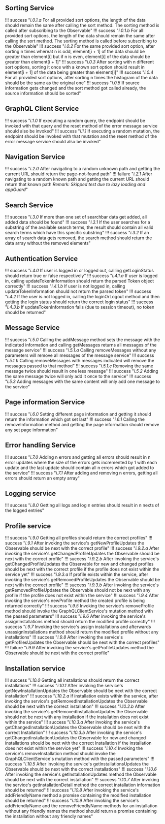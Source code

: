 ## Sorting Service

!!! success "_i.0.1.a_ For all provided sort options, the length of the data should remain the same after calling the sort method. The sorting method is called after subscribing to the Observable"
!!! success "_i.0.1.b_ For all provided sort options, the length of the data should remain the same after calling the sort method. The sorting method is called before subscribing to the Observable"
!!! success "_i.0.2_ For the same provided sort option, after sorting n times whereat n is odd, element[i + 1] of the data should be greater than element[i] but if n is even, element[i] of the data should be greater than element[i + 1]"
!!! success "_i.0.3_ After sorting with n different sort options, sorting it once with a known sort option should result in element[i + 1] of the data being greater than element[i]"
!!! success "_i.0.4_ For all provided sort options, after sorting n times the histogram of the data should be the same as the original one"
!!! success "_i.0.5_ If source information gets changed and the sort method got called already, the source information should be sorted"

## GraphQL Client Service

!!! success "_i.1.0_ If executing a random query, the endpoint should be invoked with that query and the reset method of the error message service should also be invoked"
!!! success "_i.1.1_ If executing a random mutation, the endpoint should be invoked with that mutation and the reset method of the error message service should also be invoked"

## Navigation Service

!!! success "_i.2.0_ After navigating to a random unknown path and getting the current URL should return the page-not-found path"
!!! failure "_i.2.1_ After navigating to a random known path and getting the current URL should return that known path _Remark: Skipped test due to lazy loading and appGuard_"

## Search Service

!!! success "_i.3.0_ If more than one set of searchbar data get added, all added data should be found"
!!! success "_i.3.1_ If the user searches for a substring of the available search terms, the result should contain all valid search terms which have this specific substring"
!!! success "_i.3.2_ If an array of search data gets removed, the search method should return the data array without the removed elements"

## Authentication Service

!!! success "_i.4.0_ If user is logged in or logged out, calling getLoginStatus should return true or false respectively"
!!! success "_i.4.1.a_ If user is logged in, calling updateTokenInformation should return the parsed Token object correctly"
!!! success "_i.4.1.b_ If user is not logged in, calling updateTokenInformation should not return the parsed token"
!!! success "_i.4.2_ If the user is not logged in, calling the loginOrLogout method and then getting the login status should return the correct login status"
!!! success "_i.4.3.b_ If updateTokenInformation fails (due to session timeout), no token should be returned"

## Message Service

!!! success "_i.5.0_ Calling the addMessage method sets the message with the indicated information and calling getMessages returns all messages of the message service"
!!! success "_i.5.1.a_ Calling removeMessages without any parameters will remove all messages of the message service"
!!! success "_i.5.1.b_ Calling removeMessages with messages indicated will remove the messages passed to that method"
!!! success "_i.5.1.c_ Removing the same message twice should result in one less message"
!!! success "_i.5.2_ Adding the same message twice will only add it once to the service"
!!! success "_i.5.3_ Adding messages with the same content will only add one message to the service"

## Page information Service

!!! success "_i.6.0_ Setting different page information and getting it should return the information which got set last"
!!! success "_i.6.1_ Calling the removeInformation method and getting the page information should remove any set page information"

## Error handling Service

!!! success "_i.7.0_ Adding n errors and getting all errors should result in n error updates where the size of the errors gets incremented by 1 with each update and the last update should contain all n errors which got added to the service"
!!! success "_i.7.1_ After adding and removing n errors, getting all errors should return an empty array"	

## Logging service

!!! success "_i.8.0_ Getting all logs and log n entries should result in n nexts of the logged entries"

## Profile service

!!! success "_i.9.0_ Getting all profiles should return the correct profiles"
!!! success "_i.9.1_ After invoking the service's getNewProfileUpdates the Observable should be next with the correct profile"
!!! success "_i.9.2.a_ After invoking the service's getChangedProfileUpdates the Observable should be next with the correct profile"
!!! success "_i.9.2.b_ After invoking the service's getChangedProfileUpdates the Observable for new and changed profiles should be next with the correct profile if the profile does not exist within the service yet"
!!! success "_i.9.3.a_ If profile exists within the service, after invoking the service's getRemovedProfileUpdates the Observable should be next with the correct profile"
!!! success "_i.9.3.b_ After invoking the service's getRemovedProfileUpdates the Observable should not be next with any profile if the profile does not exist within the service"
!!! success "_i.9.4_ After invoking the service's newProfile method the created profile is being returned correctly"
!!! success "_i.9.5_ Invoking the service's removeProfile method should invoke the GraphQLClientService's mutation method with the passed parameters"
!!! success "_i.9.6_ After invoking the service's assignInstallations method should return the modified profile correctly"
!!! success "_i.9.7_ Invoking the service's assign installations and afterwards unassignInstallations method should return the modified profile without any installations"
!!! success "_i.9.8_ After invoking the service's getProfilesUpdates the Observable should be next with the correct profiles"
!!! failure "_i.9.9_ After invoking the service's getProfileUpdates method the Observable should be next with the correct profile"

## Installation service

!!! success "_i.10.0_ Getting all installations should return the correct installations"
!!! success "_i.10.1_ After invoking the service's getNewInstallationUpdates the Observable should be next with the correct installation"
!!! success "_i.10.2.a_ If installation exists within the service, after invoking the service's getRemovedInstallationUpdates the Observable should be next with the correct installation"
!!! success "_i.10.2.b_ After invoking the service's getRemovedInstallationUpdates the Observable should not be next with any installation if the installation does not exist within the service"
!!! success "_i.10.3.a_ After invoking the service's getChangedInstallationUpdates the Observable should be next with the correct Installation"
!!! success "_i.10.3.b_ After invoking the service's getChangedInstallationUpdates the Observable for new and changed installations should be next with the correct Installation if the installation does not exist within the service yet"
!!! success "_i.10.4_ Invoking the service's removeInstallation method should invoke the GraphQLClientService's mutation method with the passed parameters"
!!! success "_i.10.5_ After invoking the service's getInstallationsUpdates the Observable should be next with the correct installations"
!!! success "_i.10.6_ After invoking the service's getInstallationUpdates method the Observable should be next with the correct installation"
!!! success "_i.10.7_ After invoking the service's getInstallationDetail method the correct installation information should be returned"
!!! success "_i.10.8_ After invoking the service's addFriendlyName method a promise containing the modified installation should be returned"
!!! success "_i.10.9_ After invoking the service's addFriendlyName and the removeFriendlyName methods for an installation without any friendly names the method should return a promise containing the installation without any friendly names"
